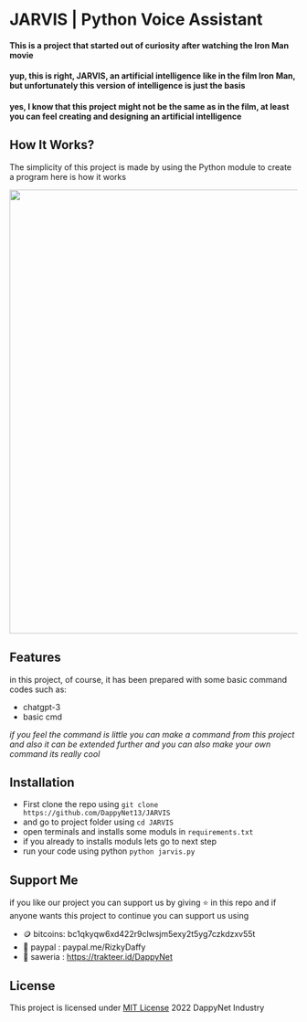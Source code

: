 # JARVIS | Python Voice Assistant

#### This is a project that started out of curiosity after watching the Iron Man movie
#### yup, this is right, JARVIS, an artificial intelligence like in the film Iron Man, but unfortunately this version of intelligence is just the basis
#### yes, I know that this project might not be the same as in the film, at least you can feel creating and designing an artificial intelligence

## How It Works?
The simplicity of this project is made by using the Python module to create a program
here is how it works

<img src="https://github.com/Dappy-Net/JARVIS.py/assets/92771259/4c2281ec-cd3e-49fb-8286-e36766e2287e" data-canonical-src="https://github.com/Dappy-Net/JARVIS.py/assets/92771259/4c2281ec-cd3e-49fb-8286-e36766e2287e" width="1052" height="777" />



## Features

in this project, of course, it has been prepared with some basic command codes such as:

- chatgpt-3
- basic cmd

*if you feel the command is little you can make a command from this project and also it can be extended further and you can also make your own command its really cool*

## Installation

- First clone the repo using ```git clone https://github.com/DappyNet13/JARVIS ```
- and go to project folder using ```cd JARVIS ```
- open terminals and installs some moduls in
```requirements.txt```
- if you already to installs moduls lets go to next step
- run your code using python ```python jarvis.py```


## Support Me 
if you like our project you can support us by giving ⭐ in this repo
and if anyone wants this project to continue you can support us using
- 🪙 bitcoins: bc1qkyqw6xd422r9clwsjm5exy2t5yg7czkdzxv55t
- 👝 paypal : paypal.me/RizkyDaffy
- 🤑 saweria : https://trakteer.id/DappyNet


## License
This project is licensed under [MIT License](https://github.com/DappyNet13/JARVIS.py/blob/main/LICENSE) 2022 DappyNet Industry
